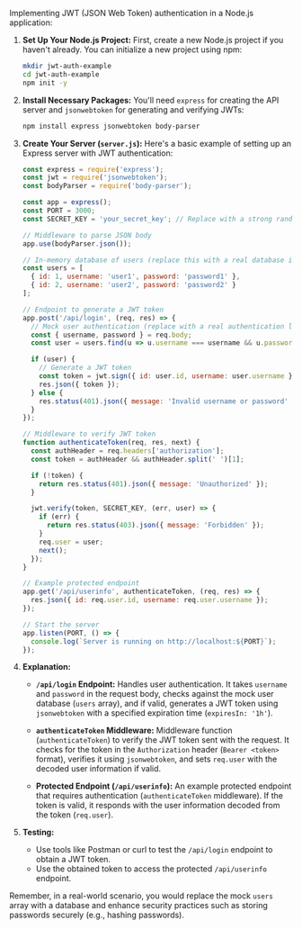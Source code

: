 Implementing JWT (JSON Web Token) authentication in a Node.js application:

1. **Set Up Your Node.js Project:**
   First, create a new Node.js project if you haven't already. You can initialize a new project using npm:

   ```bash
   mkdir jwt-auth-example
   cd jwt-auth-example
   npm init -y
   ```

2. **Install Necessary Packages:**
   You'll need `express` for creating the API server and `jsonwebtoken` for generating and verifying JWTs:

   ```bash
   npm install express jsonwebtoken body-parser
   ```

3. **Create Your Server (`server.js`):**
   Here's a basic example of setting up an Express server with JWT authentication:

   ```javascript
   const express = require('express');
   const jwt = require('jsonwebtoken');
   const bodyParser = require('body-parser');

   const app = express();
   const PORT = 3000;
   const SECRET_KEY = 'your_secret_key'; // Replace with a strong random string in production

   // Middleware to parse JSON body
   app.use(bodyParser.json());

   // In-memory database of users (replace this with a real database in production)
   const users = [
     { id: 1, username: 'user1', password: 'password1' },
     { id: 2, username: 'user2', password: 'password2' }
   ];

   // Endpoint to generate a JWT token
   app.post('/api/login', (req, res) => {
     // Mock user authentication (replace with a real authentication logic)
     const { username, password } = req.body;
     const user = users.find(u => u.username === username && u.password === password);

     if (user) {
       // Generate a JWT token
       const token = jwt.sign({ id: user.id, username: user.username }, SECRET_KEY, { expiresIn: '1h' });
       res.json({ token });
     } else {
       res.status(401).json({ message: 'Invalid username or password' });
     }
   });

   // Middleware to verify JWT token
   function authenticateToken(req, res, next) {
     const authHeader = req.headers['authorization'];
     const token = authHeader && authHeader.split(' ')[1];

     if (!token) {
       return res.status(401).json({ message: 'Unauthorized' });
     }

     jwt.verify(token, SECRET_KEY, (err, user) => {
       if (err) {
         return res.status(403).json({ message: 'Forbidden' });
       }
       req.user = user;
       next();
     });
   }

   // Example protected endpoint
   app.get('/api/userinfo', authenticateToken, (req, res) => {
     res.json({ id: req.user.id, username: req.user.username });
   });

   // Start the server
   app.listen(PORT, () => {
     console.log(`Server is running on http://localhost:${PORT}`);
   });
   ```

4. **Explanation:**
   - **`/api/login` Endpoint:** Handles user authentication. It takes `username` and `password` in the request body, checks against the mock user database (`users` array), and if valid, generates a JWT token using `jsonwebtoken` with a specified expiration time (`expiresIn: '1h'`).
   
   - **`authenticateToken` Middleware:** Middleware function (`authenticateToken`) to verify the JWT token sent with the request. It checks for the token in the `Authorization` header (`Bearer <token>` format), verifies it using `jsonwebtoken`, and sets `req.user` with the decoded user information if valid.
   
   - **Protected Endpoint (`/api/userinfo`):** An example protected endpoint that requires authentication (`authenticateToken` middleware). If the token is valid, it responds with the user information decoded from the token (`req.user`).

5. **Testing:**
   - Use tools like Postman or curl to test the `/api/login` endpoint to obtain a JWT token.
   - Use the obtained token to access the protected `/api/userinfo` endpoint.

Remember, in a real-world scenario, you would replace the mock `users` array with a database and enhance security practices such as storing passwords securely (e.g., hashing passwords).